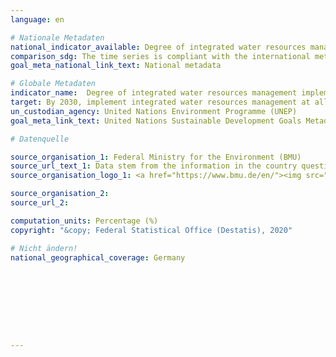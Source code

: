 ```yaml
---
language: en

# Nationale Metadaten
national_indicator_available: Degree of integrated water resources management implementation
comparison_sdg: The time series is compliant with the international metadata description.
goal_meta_national_link_text: National metadata

# Globale Metadaten
indicator_name:  Degree of integrated water resources management implementation (0-100)
target: By 2030, implement integrated water resources management at all levels, including through transboundary cooperation as appropriate
un_custodian_agency: United Nations Environment Programme (UNEP)
goal_meta_link_text: United Nations Sustainable Development Goals Metadata

# Datenquelle

source_organisation_1: Federal Ministry for the Environment (BMU)
source_url_text_1: Data stem from the information in the country questionnaire for Indicator 6.5.1, reported by the Federal Ministry for the Environment.
source_organisation_logo_1: <a href="https://www.bmu.de/en/"><img src="https://g205sdgs.github.io/sdg-indicators/public/LogosEn/bmu.png" alt="Logo BMU" /></a>

source_organisation_2:
source_url_2:

computation_units: Percentage (%)
copyright: "&copy; Federal Statistical Office (Destatis), 2020"

# Nicht ändern!
national_geographical_coverage: Germany









---
```

